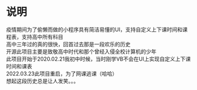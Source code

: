 # 说明
疫情期间为了偷懒而做的小程序具有简洁易懂的UI，支持自定义上下课时间和课程表，支持高中所有科目<br>
高中三年过的真的很快，回首过去那是一段欢乐的历史<br>
开源此项目主要是致敬高中时代和那个曾经入侵全校计算机的少年<br>
此项目开始于2020.02.21我初中时候，当时刚学VB不会在UI上实现自定义上下课时间和课表<br>
2022.03.23此项目重启，为了网课逃课（哈哈）<br>
想起这段历史总是让人发笑。。。<br>
